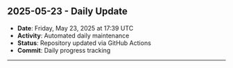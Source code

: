 
## 2025-05-23 - Daily Update

- **Date**: Friday, May 23, 2025 at 17:39 UTC
- **Activity**: Automated daily maintenance
- **Status**: Repository updated via GitHub Actions
- **Commit**: Daily progress tracking

---
